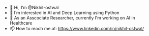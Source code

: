 - 👋 Hi, I’m @Nikhil-ostwal
- 👀 I’m interested in AI and Deep Learning using Python
- 🌱 As an Asscociate Researcher, currently I'm working on AI in Healthcare
- 📫 How to reach me at: https://www.linkedin.com/in/nikhil-ostwal/

<!---
Nikhil-ostwal/Nikhil-ostwal is a ✨ special ✨ repository because its `README.md` (this file) appears on your GitHub profile.
You can click the Preview link to take a look at your changes.
--->
